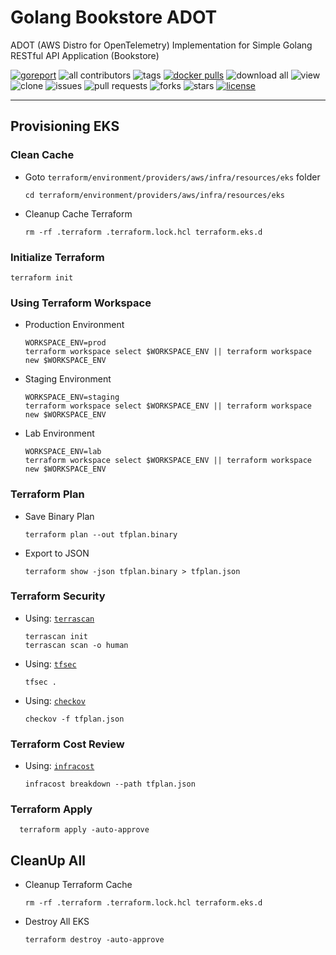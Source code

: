 # Golang Bookstore ADOT

ADOT (AWS Distro for OpenTelemetry) Implementation for Simple Golang RESTful API Application (Bookstore)

[![goreport](https://goreportcard.com/badge/github.com/devopscorner/golang-adot/src)](https://goreportcard.com/badge/github.com/devopscorner/golang-adot/src)
![all contributors](https://img.shields.io/github/contributors/devopscorner/golang-adot)
![tags](https://img.shields.io/github/v/tag/devopscorner/golang-adot?sort=semver)
[![docker pulls](https://img.shields.io/docker/pulls/devopscorner/bookstore-adot.svg)](https://hub.docker.com/r/devopscorner/bookstore-adot/)
![download all](https://img.shields.io/github/downloads/devopscorner/golang-adot/total.svg)
![view](https://views.whatilearened.today/views/github/devopscorner/golang-adot.svg)
![clone](https://img.shields.io/badge/dynamic/json?color=success&label=clone&query=count&url=https://github.com/devopscorner/golang-adot/blob/master/clone.json?raw=True&logo=github)
![issues](https://img.shields.io/github/issues/devopscorner/golang-adot)
![pull requests](https://img.shields.io/github/issues-pr/devopscorner/golang-adot)
![forks](https://img.shields.io/github/forks/devopscorner/golang-adot)
![stars](https://img.shields.io/github/stars/devopscorner/golang-adot)
[![license](https://img.shields.io/github/license/devopscorner/golang-adot)](https://img.shields.io/github/license/devopscorner/golang-adot)

---

## Provisioning EKS

### Clean Cache

- Goto `terraform/environment/providers/aws/infra/resources/eks` folder

      cd terraform/environment/providers/aws/infra/resources/eks

- Cleanup Cache Terraform

      rm -rf .terraform .terraform.lock.hcl terraform.eks.d


### Initialize Terraform

    terraform init


### Using Terraform Workspace

- Production Environment

      WORKSPACE_ENV=prod
      terraform workspace select $WORKSPACE_ENV || terraform workspace new $WORKSPACE_ENV

- Staging Environment

      WORKSPACE_ENV=staging
      terraform workspace select $WORKSPACE_ENV || terraform workspace new $WORKSPACE_ENV

- Lab Environment

      WORKSPACE_ENV=lab
      terraform workspace select $WORKSPACE_ENV || terraform workspace new $WORKSPACE_ENV


### Terraform Plan

- Save Binary Plan

      terraform plan --out tfplan.binary

- Export to JSON

      terraform show -json tfplan.binary > tfplan.json


### Terraform Security

- Using: [`terrascan`](https://github.com/tenable/terrascan)

      terrascan init
      terrascan scan -o human

- Using: [`tfsec`](https://aquasecurity.github.io/tfsec/v1.28.1/)

      tfsec .

- Using: [`checkov`](https://github.com/bridgecrewio/checkov)

      checkov -f tfplan.json


### Terraform Cost Review

- Using: [`infracost`](https://github.com/infracost/infracost)

      infracost breakdown --path tfplan.json


### Terraform Apply

      terraform apply -auto-approve


## CleanUp All

- Cleanup Terraform Cache

      rm -rf .terraform .terraform.lock.hcl terraform.eks.d

- Destroy All EKS

      terraform destroy -auto-approve

